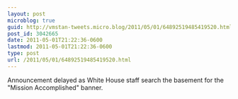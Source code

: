 ```yaml
---
layout: post
microblog: true
guid: http://vmstan-tweets.micro.blog/2011/05/01/64892519485419520.html
post_id: 3042665
date: 2011-05-01T21:22:36-0600
lastmod: 2011-05-01T21:22:36-0600
type: post
url: /2011/05/01/64892519485419520.html
---
```

Announcement delayed as White House staff search the basement for the "Mission Accomplished" banner.
